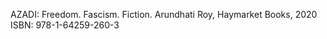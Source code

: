 AZADI: Freedom. Fascism. Fiction.
  Arundhati Roy, Haymarket Books, 2020
  ISBN: 978-1-64259-260-3
  
  